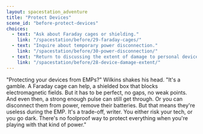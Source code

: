 ```yaml
---
layout: spacestation_adventure
title: "Protect Devices"
scene_id: "before-protect-devices"
choices:
  - text: "Ask about Faraday cages or shielding."
    link: "/spacestation/before/29-faraday-cages/"
  - text: "Inquire about temporary power disconnection."
    link: "/spacestation/before/30-power-disconnection/"
  - text: "Return to discussing the extent of damage to personal devices."
    link: "/spacestation/before/28-device-damage-extent/"
---
```


"Protecting your devices from EMPs?" Wilkins shakes his head. "It's a gamble. A Faraday cage can help, a shielded box that blocks electromagnetic fields. But it has to be perfect, no gaps, no weak points. And even then, a strong enough pulse can still get through. Or you can disconnect them from power, remove their batteries. But that means they're useless during the EMP. It's a trade-off, writer. You either risk your tech, or you go dark. There's no foolproof way to protect everything when you're playing with that kind of power."
